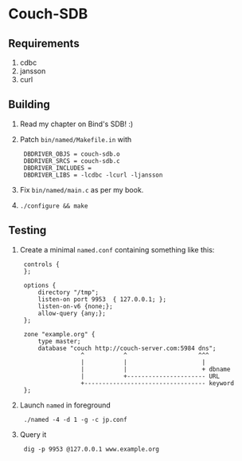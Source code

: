 # Couch-SDB

## Requirements

1. cdbc
2. jansson
3. curl

## Building

1. Read my chapter on Bind's SDB! :)
2. Patch `bin/named/Makefile.in` with

		DBDRIVER_OBJS = couch-sdb.o 
		DBDRIVER_SRCS = couch-sdb.c 
		DBDRIVER_INCLUDES = 
		DBDRIVER_LIBS = -lcdbc -lcurl -ljansson

3. Fix `bin/named/main.c` as per my book.
4. `./configure && make`

## Testing

1. Create a minimal `named.conf` containing something like this:

		controls {
		};

		options {
		    directory "/tmp";
		    listen-on port 9953  { 127.0.0.1; };
		    listen-on-v6 {none;};
		    allow-query {any;};
		};

		zone "example.org" {
		    type master;
		    database "couch http://couch-server.com:5984 dns";
		                ^           ^                    ^^^
		                |           |         	          |
		                |           | 	                  + dbname
		               	|           +---------------------- URL
		               	+---------------------------------- keyword
		};

2. Launch `named` in foreground

		./named -4 -d 1 -g -c jp.conf

3. Query it

		dig -p 9953 @127.0.0.1 www.example.org
